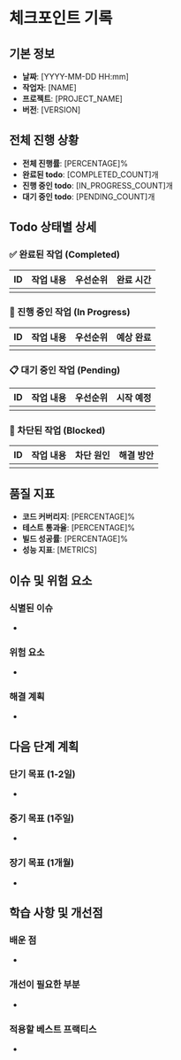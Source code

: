 # 체크포인트 기록

## 기본 정보
- **날짜**: [YYYY-MM-DD HH:mm]
- **작업자**: [NAME]
- **프로젝트**: [PROJECT_NAME]
- **버전**: [VERSION]

## 전체 진행 상황
- **전체 진행률**: [PERCENTAGE]%
- **완료된 todo**: [COMPLETED_COUNT]개
- **진행 중인 todo**: [IN_PROGRESS_COUNT]개
- **대기 중인 todo**: [PENDING_COUNT]개

## Todo 상태별 상세

### ✅ 완료된 작업 (Completed)
| ID | 작업 내용 | 우선순위 | 완료 시간 |
|----|----------|----------|----------|
|    |          |          |          |

### 🔄 진행 중인 작업 (In Progress)
| ID | 작업 내용 | 우선순위 | 예상 완료 |
|----|----------|----------|-----------|
|    |          |          |           |

### 📋 대기 중인 작업 (Pending)
| ID | 작업 내용 | 우선순위 | 시작 예정 |
|----|----------|----------|-----------|
|    |          |          |           |

### 🚧 차단된 작업 (Blocked)
| ID | 작업 내용 | 차단 원인 | 해결 방안 |
|----|----------|----------|----------|
|    |          |          |          |

## 품질 지표
- **코드 커버리지**: [PERCENTAGE]%
- **테스트 통과율**: [PERCENTAGE]%
- **빌드 성공률**: [PERCENTAGE]%
- **성능 지표**: [METRICS]

## 이슈 및 위험 요소
### 식별된 이슈
- 

### 위험 요소
- 

### 해결 계획
- 

## 다음 단계 계획
### 단기 목표 (1-2일)
- 

### 중기 목표 (1주일)
- 

### 장기 목표 (1개월)
- 

## 학습 사항 및 개선점
### 배운 점
- 

### 개선이 필요한 부분
- 

### 적용할 베스트 프랙티스
- 